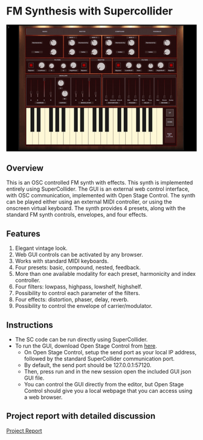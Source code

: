 # **FM Synthesis with Supercollider**

<img src="img/fmsynth.jpg" alt="FM" width="900"/>

## **Overview**

This is an OSC controlled FM synth with effects. This synth is implemented entirely using SuperCollider. The GUI is an external web control interface, with OSC communication, implemented with Open Stage Control. The synth can be played either using an external MIDI controller, or using the onscreen virtual keyboard. The synth provides 4 presets, along with the standard FM synth controls, envelopes, and four effects. 


## **Features**
1. Elegant vintage look. 
2. Web GUI controls can be activated by any browser. 
3. Works with standard MIDI keyboards. 
4. Four presets: basic, compound, nested, feedback.
5. More than one available modality for each preset, harmonicity and index controller.
6. Four filters: lowpass, highpass, lowshelf, highshelf.
7. Possibility to control each parameter of the filters.
8. Four effects: distortion, phaser, delay, reverb.
9. Possibility to control the envelope of carrier/modulator.


## **Instructions**
- The SC code can be run directly using SuperCollider. 
- To run the GUI, download Open Stage Control from [here](https://openstagecontrol.ammd.net). 
  - On Open Stage Control, setup the send port as your local IP address, followed by the standard SuperCollider communication port. 
  - By default, the send port should be 127.0.0.1:57120. 
  - Then, press run and in the new session open the included GUI json GUI file. 
  - You can control the GUI directly from the editor, but Open Stage Control should give you a local webpage that you can access using a web browser. 


## **Project report with detailed discussion**
[Project Report](https://drive.google.com/file/d/1zrEfXiz0DFIFXee0f9bh7F5d8C4V6DFa/view?usp=sharing)
